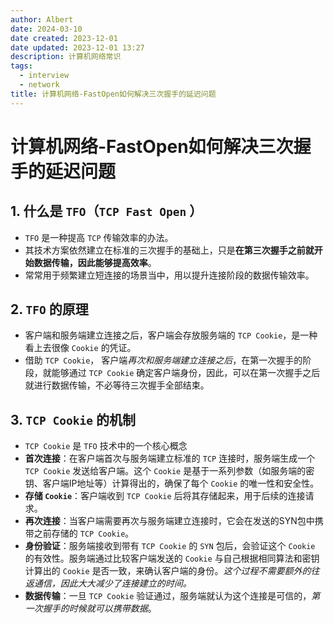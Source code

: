 ```yaml
---
author: Albert
date: 2024-03-10
date created: 2023-12-01
date updated: 2023-12-01 13:27
description: 计算机网络常识
tags:
  - interview
  - network
title: 计算机网络-FastOpen如何解决三次握手的延迟问题
---
```


# 计算机网络-FastOpen如何解决三次握手的延迟问题

## 1. 什么是 `TFO`（`TCP Fast Open` ）

- `TFO` 是一种提高 `TCP` 传输效率的办法。
- 其技术方案依然建立在标准的三次握手的基础上，只是**在第三次握手之前就开始数据传输，因此能够提高效率**。
- 常常用于频繁建立短连接的场景当中，用以提升连接阶段的数据传输效率。

## 2. `TFO` 的原理

- 客户端和服务端建立连接之后，客户端会存放服务端的 `TCP Cookie`，是一种看上去很像 `Cookie` 的凭证。
- 借助 `TCP Cookie`， 客户端*再次和服务端建立连接之后*，在第一次握手的阶段，就能够通过 `TCP Cookie` 确定客户端身份，因此，可以在第一次握手之后就进行数据传输，不必等待三次握手全部结束。

## 3. `TCP Cookie` 的机制

- `TCP Cookie` 是 `TFO` 技术中的一个核心概念
- **首次连接**：在客户端首次与服务端建立标准的 `TCP` 连接时，服务端生成一个 `TCP Cookie` 发送给客户端。这个 `Cookie` 是基于一系列参数（如服务端的密钥、客户端IP地址等）计算得出的，确保了每个 `Cookie` 的唯一性和安全性。
- **存储 `Cookie`**：客户端收到 `TCP Cookie` 后将其存储起来，用于后续的连接请求。
- **再次连接**：当客户端需要再次与服务端建立连接时，它会在发送的SYN包中携带之前存储的 `TCP Cookie`。
- **身份验证**：服务端接收到带有 `TCP Cookie` 的 `SYN` 包后，会验证这个 `Cookie` 的有效性。服务端通过比较客户端发送的 `Cookie` 与自己根据相同算法和密钥计算出的 `Cookie` 是否一致，来确认客户端的身份。*这个过程不需要额外的往返通信，因此大大减少了连接建立的时间。*
- **数据传输**：一旦 `TCP Cookie` 验证通过，服务端就认为这个连接是可信的，*第一次握手的时候就可以携带数据*。